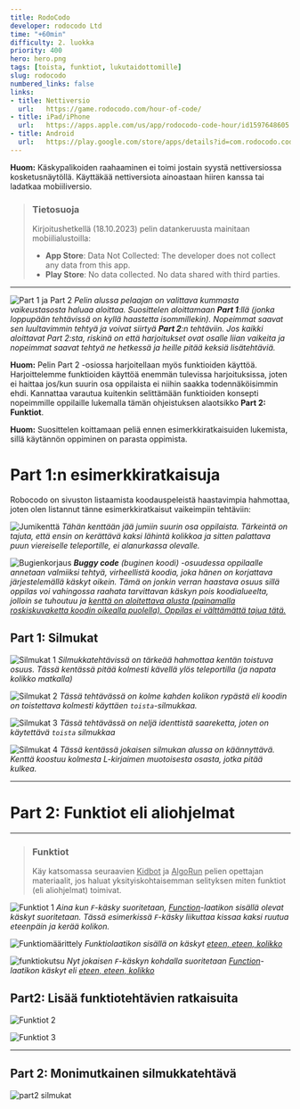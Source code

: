```yaml
---
title: RodoCodo
developer: rodocodo Ltd
time: "+60min"
difficulty: 2. luokka
priority: 400
hero: hero.png
tags: [toista, funktiot, lukutaidottomille]
slug: rodocodo
numbered_links: false
links:
- title: Nettiversio
  url:   https://game.rodocodo.com/hour-of-code/
- title: iPad/iPhone
  url:   https://apps.apple.com/us/app/rodocodo-code-hour/id1597648605
- title: Android
  url:   https://play.google.com/store/apps/details?id=com.rodocodo.codehour
---
```


**Huom:** Käskypalikoiden raahaaminen ei toimi jostain syystä nettiversiossa kosketusnäytöllä. Käyttäkää nettiversiota ainoastaan hiiren kanssa tai ladatkaa mobiiliversio.


> ### Tietosuoja
> Kirjoitushetkellä (18.10.2023) pelin datankeruusta mainitaan mobiilialustoilla:
> - **App Store**: Data Not Collected: The developer does not collect any data from this app.
> - **Play Store**: No data collected. No data shared with third parties.



---

![Part 1 ja Part 2](./robocodo_selection.png)
*Pelin alussa pelaajan on valittava kummasta vaikeustasosta haluaa aloittaa. Suosittelen aloittamaan **Part 1**:llä (jonka loppupään tehtävissä on kyllä haastetta isommillekin). Nopeimmat saavat sen luultavimmin tehtyä ja voivat siirtyä **Part 2**:n tehtäviin. Jos kaikki aloittavat Part 2:sta, riskinä on että harjoitukset ovat osalle liian vaikeita ja nopeimmat saavat tehtyä ne hetkessä ja heille pitää keksiä lisätehtäviä.*


**Huom:** Pelin Part 2 -osiossa harjoitellaan myös funktioiden käyttöä. Harjoittelemme funktioiden käyttöä enemmän tulevissa harjoituksissa, joten ei haittaa jos/kun suurin osa oppilaista ei niihin saakka todennäköisimmin ehdi. Kannattaa varautua kuitenkin selittämään funktioiden konsepti nopeimmille oppilaille lukemalla tämän ohjeistuksen alaotsikko **Part 2: Funktiot**.

**Huom:** Suosittelen koittamaan peliä ennen esimerkkiratkaisuiden lukemista, sillä käytännön oppiminen on parasta oppimista.


# Part 1:n esimerkkiratkaisuja
Robocodo on sivuston listaamista koodauspeleistä haastavimpia hahmottaa, joten olen listannut tänne esimerkkiratkaisut vaikeimpiin tehtäviin:


![Jumikenttä](./jumikentta.png)
*Tähän kenttään jää jumiin suurin osa oppilaista. Tärkeintä on tajuta, että ensin on kerättävä kaksi lähintä kolikkoa ja sitten palattava puun viereiselle teleportille, ei alanurkassa olevalle.*


![Bugienkorjaus](./buggy_code.png)
***Buggy code** (buginen koodi) -osuudessa oppilaalle annetaan valmiiksi tehtyä, virheellistä koodia, joka hänen on korjattava järjestelemällä käskyt oikein. Tämä on jonkin verran haastava osuus sillä oppilas voi vahingossa raahata tarvittavan käskyn pois koodialueelta, jolloin se tuhoutuu ja <u>kenttä on aloitettava alusta (painamalla roskiskuvaketta koodin oikealla puolella). Oppilas ei välttämättä tajua tätä.</u>*


## Part 1: Silmukat

![Silmukat 1](./silmukat.png)
*Silmukkatehtävissä on tärkeää hahmottaa kentän toistuva osuus. Tässä kentässä pitää kolmesti kävellä ylös teleportilla (ja napata kolikko matkalla)*

![Silmukat 2](./silmukat2.png)
*Tässä tehtävässä on kolme kahden kolikon rypästä eli koodin on toistettava kolmesti käyttäen `toista`-silmukkaa.*

![Silmukat 3](./silmukat3.png)
*Tässä tehtävässä on neljä identtistä saareketta, joten on käytettävä `toista` silmukkaa*

![Silmukat 4](./silmukat4.png)
*Tässä kentässä jokaisen silmukan alussa on käännyttävä. Kenttä koostuu kolmesta L-kirjaimen muotoisesta osasta, jotka pitää kulkea.*

---

# Part 2: Funktiot eli aliohjelmat

---

> ### Funktiot
> Käy katsomassa seuraavien <u>Kidbot</u> ja <u>AlgoRun</u> pelien opettajan materiaalit, jos haluat yksityiskohtaisemman selityksen miten funktiot (eli aliohjelmat) toimivat.

![Funktiot 1](./funktiot.png)
*Aina kun `F`-käsky suoritetaan, <u>Function</u>-laatikon sisällä olevat käskyt suoritetaan. Tässä esimerkissä `F`-käsky liikuttaa kissaa kaksi ruutua eteenpäin ja kerää kolikon.*

![Funktiomäärittely](./funktiomaarittelu.jpg)
*Funktiolaatikon sisällä on käskyt <u>eteen, eteen, kolikko</u>*


![funktiokutsu](./funktiokutsut.jpg)
*Nyt jokaisen `F`-käskyn kohdalla suoritetaan <u>Function</u>-laatikon käskyt eli <u>eteen, eteen, kolikko</u>*



## Part2: Lisää funktiotehtävien ratkaisuita

![Funktiot 2](./funktiot2.png)

![Funktiot 3](./funktiot3.png)

---
## Part 2: Monimutkainen silmukkatehtävä
![part2 silmukat](./part2_silmukat.png)
